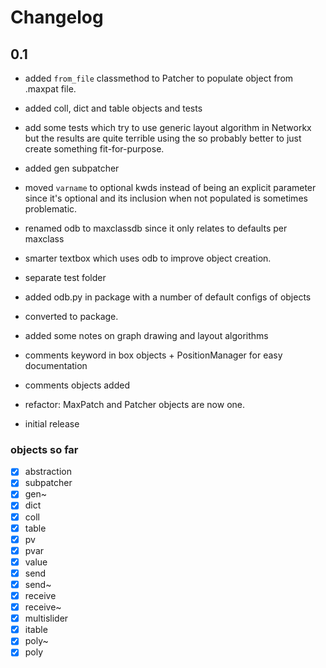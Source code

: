 # Changelog

## 0.1

- added `from_file` classmethod to Patcher to populate object from .maxpat file.
- added coll, dict and table objects and tests

- add some tests which try to use generic layout algorithm in Networkx but the results are quite terrible using the so probably better to just create something fit-for-purpose.
- added gen subpatcher
- moved `varname` to optional kwds instead of being an explicit parameter since it's optional and its inclusion when not populated is sometimes problematic.
- renamed odb to maxclassdb since it only relates to defaults per maxclass

- smarter textbox which uses odb to improve object creation.
- separate test folder
- added odb.py in package with a number of default configs of objects
- converted to package.

- added some notes on graph drawing and layout algorithms
- comments keyword in box objects + PositionManager for easy documentation
- comments objects added
- refactor: MaxPatch and Patcher objects are now one.
- initial release

### objects so far

- [x] abstraction
- [x] subpatcher
- [x] gen~
- [x] dict
- [x] coll
- [x] table
- [x] pv
- [x] pvar
- [x] value
- [x] send
- [x] send~
- [x] receive
- [x] receive~
- [x] multislider
- [x] itable
- [x] poly~
- [x] poly
